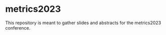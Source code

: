 # metrics2023
This repository is meant to gather slides and abstracts for the metrics2023 conference.
